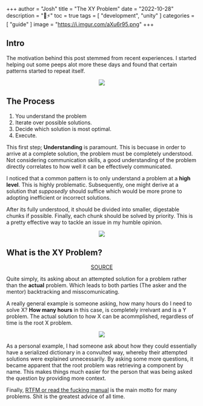+++
author = "Josh"
title = "The XY Problem"
date = "2022-10-28"
description = "🧠⚡"
toc = true
tags = [
    "development",
    "unity"
]
categories = [
    "guide"
]
image = "https://i.imgur.com/aXu6r95.png"
+++
<!--more-->

## Intro
The motivation behind this post stemmed from recent experiences. I started helping out some peeps alot more these days and found that certain patterns started to repeat itself. 

<center>

![](https://media.giphy.com/media/dbtDDSvWErdf2/giphy.gif)

</center>

## The Process

1. You understand the problem
2. Iterate over possible solutions.
3. Decide which solution is most optimal.
4. Execute.

This first step; **Understanding** is paramount. This is becuase in order to arrive at a complete solution, the problem must be completely understood. Not considering communication skills, a good understanding of the problem directly correlates to how well it can be effectively communicated.

I noticed that a common pattern is to only understand a problem at a **high level**. 
This is highly problematic. Subsequently, one might derive at a solution that *supposedly* should suffice which would be more prone to adopting inefficient or incorrect solutions.

After its fully understood, it should be divided into smaller, digestable chunks if possible. Finally, each chunk should be solved by priority. This is a pretty effective way to tackle an issue in my humble opinion.

<center>

![](https://i.imgur.com/klhHGBA.jpg)

</center>

## What is the XY Problem?
<center>

[SOURCE](https://xyproblem.info/)

</center>

Quite simply, its asking about an attempted solution for a problem rather than the **actual** problem. Which leads to both parties (The asker and the mentor) backtracking and misscomunicating.  

A really general example is someone asking, how many hours do I need to solve X? **How many hours** in this case, is completely irrelvant and is a Y problem. The actual solution to how X can be acommplished, regardless of time is the root X problem. 

<center>

![](https://media.giphy.com/media/5bivKwxhVzshNk2Rjw/giphy.gif)

</center>


As a personal example, I had someone ask about how they could essentially have a serialized dictionary in a convulted way, whereby their attempted solutions were explained unnecessarily.
By asking some more questions, it became apparent that the root problem was retrieving a component by name. This makes things much easier for the person that was being asked the question by providing more context.

Finally, [RTFM or read the fucking manual](http://www.readthefuckingmanual.com/) is the main motto for many problems. Shit is the greatest advice of all time. 


